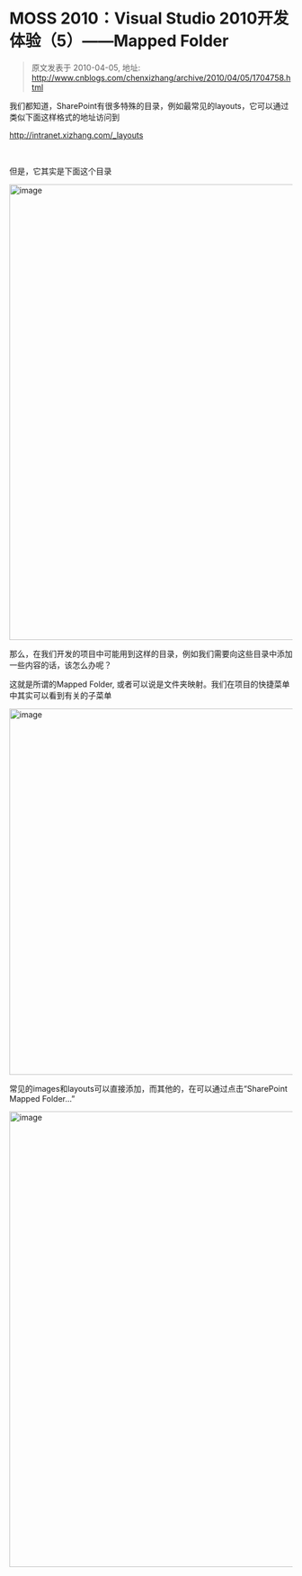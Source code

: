 # MOSS 2010：Visual Studio 2010开发体验（5）&mdash;&mdash;Mapped Folder 
> 原文发表于 2010-04-05, 地址: http://www.cnblogs.com/chenxizhang/archive/2010/04/05/1704758.html 


<p>我们都知道，SharePoint有很多特殊的目录，例如最常见的layouts，它可以通过类似下面这样格式的地址访问到 </p> <p><a href="http://intranet.xizhang.com/_layouts">http://intranet.xizhang.com/_layouts</a></p> <p>&nbsp;</p> <p>但是，它其实是下面这个目录</p> <p><a class="thickbox" href="http://images.cnblogs.com/cnblogs_com/chenxizhang/WindowsLiveWriter/MOSS2010VisualStudio20105MappedFolder_EB9E/image_2.png"><img title="image" border="0" alt="image" src="http://images.cnblogs.com/cnblogs_com/chenxizhang/WindowsLiveWriter/MOSS2010VisualStudio20105MappedFolder_EB9E/image_thumb.png" width="1044" height="810"></a> </p> <p>那么，在我们开发的项目中可能用到这样的目录，例如我们需要向这些目录中添加一些内容的话，该怎么办呢？</p> <p>这就是所谓的Mapped Folder, 或者可以说是文件夹映射。我们在项目的快捷菜单中其实可以看到有关的子菜单</p> <p><a class="thickbox" href="http://images.cnblogs.com/cnblogs_com/chenxizhang/WindowsLiveWriter/MOSS2010VisualStudio20105MappedFolder_EB9E/image_4.png"><img title="image" border="0" alt="image" src="http://images.cnblogs.com/cnblogs_com/chenxizhang/WindowsLiveWriter/MOSS2010VisualStudio20105MappedFolder_EB9E/image_thumb_1.png" width="840" height="651"></a> </p> <p>常见的images和layouts可以直接添加，而其他的，在可以通过点击“SharePoint Mapped Folder…”</p> <p><a class="thickbox" href="http://images.cnblogs.com/cnblogs_com/chenxizhang/WindowsLiveWriter/MOSS2010VisualStudio20105MappedFolder_EB9E/image_6.png"><img title="image" border="0" alt="image" src="http://images.cnblogs.com/cnblogs_com/chenxizhang/WindowsLiveWriter/MOSS2010VisualStudio20105MappedFolder_EB9E/image_thumb_2.png" width="1044" height="810"></a></p>